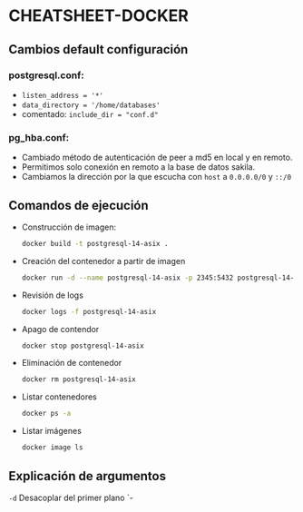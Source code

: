 # CHEATSHEET-DOCKER

## Cambios default configuración

### postgresql.conf:

-  `listen_address = '*'`
- `data_directory = '/home/databases'`
- comentado: `include_dir = "conf.d"`

### pg_hba.conf:

- Cambiado método de autenticación de peer a md5 en local y en remoto.
- Permitimos solo conexión en remoto a la base de datos sakila.
- Cambiamos la dirección por la que escucha con `host` a `0.0.0.0/0` y `::/0`

## Comandos de ejecución

- Construcción de imagen:
  ``` bash
  docker build -t postgresql-14-asix .
  ```
- Creación del contenedor a partir de imagen
  ``` bash
  docker run -d --name postgresql-14-asix -p 2345:5432 postgresql-14-asix
  ```
- Revisión de logs
  ``` bash
  docker logs -f postgresql-14-asix
  ```
- Apago de contendor
  ``` bash
  docker stop postgresql-14-asix
  ```
- Eliminación de contenedor
  ``` bash
  docker rm postgresql-14-asix
  ```
- Listar contenedores
  ``` bash
  docker ps -a
  ```
- Listar imágenes
  ``` bash
  docker image ls
  ```
## Explicación de argumentos

`-d` Desacoplar del primer plano
`-

